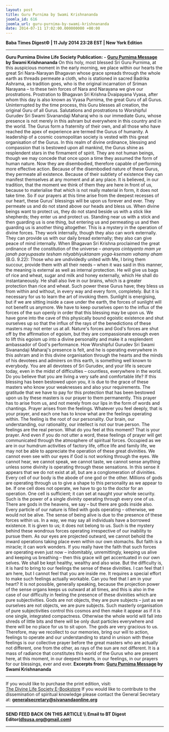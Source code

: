 ```yaml
---
layout: post
title: Guru Purnima by Swami Krishnananda
joomla_id: 616
joomla_url: guru-purnima-by-swami-krishnananda
date: 2014-07-11 17:02:00.000000000 +00:00
---
```

**Baba Times Digest© | 11 July 2014 23:28 EST | New York Edition**
* * *  
 **Guru Purnima**
**Divine Life Society Publication: -** [**Guru Purnima Message**](http://www.swami-krishnananda.org/disc/disc_106.html) **by Swami Krishnananda**
On this holy, most blessed Sri Guru Purnima, at this auspicious moment in the early morning, we place within our hearts the great Sri Nara-Narayan Bhagavan whose grace spreads through the whole earth as threads permeate a cloth, who is stationed in sacred Badrika Ashrama, as tradition goes, who is the original incarnation of Sriman Narayana – to these twin forces of Nara and Narayana we give our prostrations. Prostration to Bhagavan Sri Krishna Dvaipayana Vyasa, after whom this day is also known as Vyasa Purnima, the great Guru of all Gurus. Uninterrupted by the time process, this Guru blesses all creation, the original Guru of all Gurus. Salutations and prostrations to Worshipful Gurudev Sri Swami Sivanandaji Maharaj who is our immediate Guru, whose presence is not merely in this ashram but everywhere in this country and in the world.
The Gurus form a fraternity of their own, and all those who have reached the apex of experience are termed the Gurus of humanity. A leadership of a cosmic cosmopolitan society is vested with this great organisation of the Gurus. In this realm of divine ordinance, blessing and compassion that is bestowed upon all mankind, the Gurus shine as resplendent stars in the firmament of spirit. They are not human beings, though we may concede that once upon a time they assumed the form of human nature. Now they are disembodied, therefore capable of performing more effective action. Because of the disembodied nature of these Gurus, they permeate all existence. Because of their subtlety of existence they can manifest themselves at any moment and at any place. It is believed, in our tradition, that the moment we think of them they are here in front of us, because to materialise that which is not really material in form, it does not take time. So if our prayers at this time arise from the deepest recesses of our heart, these Gurus' blessings will be upon us forever and ever.
They permeate us and do not stand above our heads and bless us. When divine beings want to protect us, they do not stand beside us with a stick like shepherds; they enter us and protect us. Standing near us with a stick and then guarding us is one thing, but entering us and permeating us and then guarding us is another thing altogether. This is a mystery in the operation of divine forces. They work internally, though they also can work externally. They can provide us with our daily bread externally; they also can give peace of mind internally. When Bhagavan Sri Krishna proclaimed the great ordinance of the constitution of the universe – _ananyas cintayanto mam ye janah paryupasate tesham nityabhiyuktanam yoga-ksemam vahamy aham_ (B.G. 9.22): Those who are undividedly united with Me, I bring them succour, provide them with all their needs – when it was said in this manner, the meaning is external as well as internal protection. He will give us bags of rice and wheat, sugar and milk and honey externally, which He shall do instantaneously. He shall also live in our brains, which is a greater protection than rice and wheat.
Such power these Gurus have; they bless us from within and without, in every way and every form, completely. But it is necessary for us to learn the art of invoking them. Sunlight is energising, but if we are sitting inside a cave under the earth, the forces of sunlight will not benefit us anymore. We have to keep ourselves open to the influx of the forces of the sun openly in order that this blessing may be upon us.
We have gone into the cave of this physically bound egoistic existence and shut ourselves up so that the influx of the rays of the benedictions of these masters may not enter us at all. Nature's forces and God's forces are shut off by the affirmation of egoism, but they are compassionate enough even to lift this egoism up into a divine personality and make it a resplendent ambassador of God's performance.
How Worshipful Gurudev Sri Swami Sivanandaji Maharaj's presence is felt, and he is operating everywhere in this ashram and in this divine organisation through the hearts and the minds of his devotees and admirers on this earth, is something well known to everybody. You are all devotees of Sri Gurudev, and your life is secure today, even in the midst of difficulties – countless, everywhere in the world. Do you believe that you are living a very safe and comfortable life? If this blessing has been bestowed upon you, it is due to the grace of these masters who know your weaknesses and also your requirements. The gratitude that we have to pay for this protection that has been bestowed upon us by these masters is our prayer to them permanently. This prayer has to arise from us, and not merely from our lips in the form of words and chantings. Prayer arises from the feelings. Whatever you feel deeply, that is your prayer, and each one has to know what are the feelings operating within. The feeling is the root of our personality. Our brain, our understanding, our rationality, our intellect is not our true person. The feelings are the real person. What do you feel at this moment? That is your prayer. And even if you do not utter a word, these feelings of prayer will get communicated through the atmosphere of spiritual forces.
Occupied as we are in our humdrum activities of factory life, office life and family life, we may not be able to appreciate the operation of these great divinities. We cannot even see with our eyes if God is not working through the eyes. We cannot hear, we cannot speak, we cannot taste, we cannot sense anything unless some divinity is operating through these sensations. In this sense it appears that we do not exist at all, but are a conglomeration of divinities. Every cell of our body is the abode of one god or the other. Millions of gods are operating through us to give a shape to this personality as we appear to be. If one cell does not operate, we have to go to the doctor for an operation. One cell is sufficient; it can set at naught your whole security. Such is the power of a single divinity operating through every one of us. There are gods in the heavens, we say – but there are gods inside also. Every particle of our nature is filled with gods operating – otherwise, we would not be alive. The sense of being alive is due to the presence of these forces within us. In a way, we may say all individuals have a borrowed existence. It is given to us; it does not belong to us. Such is the mystery behind these wondrous forces operating irrespective of our inability to pursue them. As our eyes are projected outward, we cannot behold the inward operations taking place even within our own stomachs.
But faith is a miracle; it can work wonders. If you really have the faith that such forces are operating even just now – indomitably, unremittingly, keeping us alive and keeping us breathing – then this grace will get accentuated in our own selves. We shall be kept healthy, wealthy and also wise. But the difficulty is, it is hard to bring to our feelings the sense of these divinities. I can feel that I am here, but I cannot feel that you are inside me. It requires a special effort to make such feelings actually workable. Can you feel that I am in your heart? It is not possible, generally speaking, because the projection power of the sense organs keeps us outward at all times, and this is also in the case of our difficulty in feeling the presence of these divinities which are pure subjectivities. Gods are not objects, they are pure subjects – just as we ourselves are not objects, we are pure subjects. Such masterly organisation of pure subjectivities control this cosmos and then make it appear as if it is one single, integrated compactness. Otherwise the whole world will fall into shreds of little bits and there will be only dust particles everywhere and there will be no place for us to sit upon. The gods are very gracious to us.
Therefore, may we recollect to our memories, bring our will to action, feelings to operate and our understanding to stand in unison with these feelings is our collective prayer before the great masters who are actually not different, one from the other, as rays of the sun are not different. It is a mass of radiance that constitutes this world of the Gurus who are present here, at this moment, in our deepest hearts, in our feelings, in our prayers for our blessings, ever and ever.
**Excerpts from:**
**[Guru Purnima Message](http://www.swami-krishnananda.org/disc/disc_106.html) by Swami Krishnananda**
* * *  
If you would like to purchase the print edition, visit:   
[The Divine Life Society E-Bookstore](http://www.dlshq.org/download/download.htm)
If you would like to contribute to the dissemination of spiritual knowledge please contact the General Secretary at:
[**generalsecretary@sivanandaonline.org**](mailto:generalsecretary@sivanandaonline.org?subject=Contribution%20to%20Dissemination%20of%20Spiritual%20Knowledge)
* * *
**SEND FEED BACK ON THIS ARTICLE \\\ Email to BT Digest Editor[](mailto:dlsusa.org@gmail.com?subject=DLS%20Posts)(dlsusa.org@gmail.com)**
* * *
  
